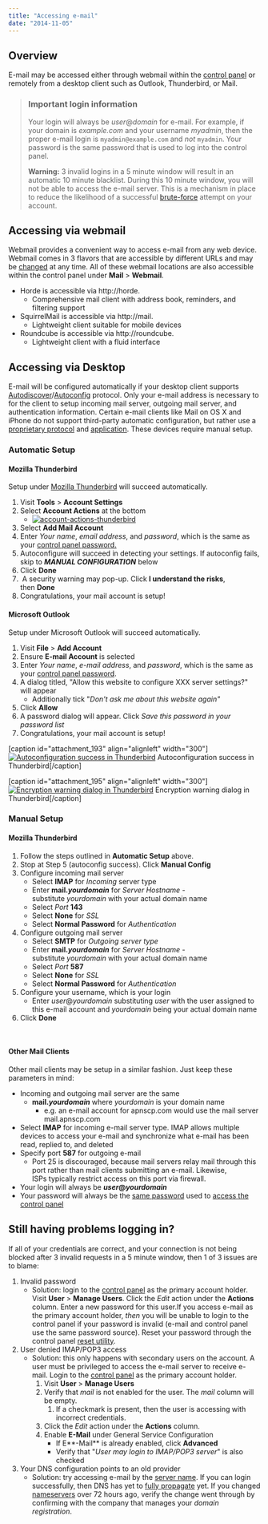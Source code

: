 ```yaml
---
title: "Accessing e-mail"
date: "2014-11-05"
---
```


## Overview

E-mail may be accessed either through webmail within the [control panel](https://kb.apnscp.com/control-panel/logging-into-the-control-panel/) or remotely from a desktop client such as Outlook, Thunderbird, or Mail.

> ### Important login information
> 
> Your login will always be _user_@_domain_ for e-mail. For example, if your domain is _example.com_ and your username _myadmin_, then the proper e-mail login is `myadmin@example.com` and _not_ `myadmin`. Your password is the same password that is used to log into the control panel.
> 
> **Warning:** 3 invalid logins in a 5 minute window will result in an automatic 10 minute blacklist. During this 10 minute window, you will not be able to access the e-mail server. This is a mechanism in place to reduce the likelihood of a successful [brute-force](https://kb.apnscp.com/platform/handling-a-hijacked-account/) attempt on your account.

## Accessing via webmail

Webmail provides a convenient way to access e-mail from any web device. Webmail comes in 3 flavors that are accessible by different URLs and may be [changed](https://kb.apnscp.com/e-mail/changing-webmail-locations/) at any time. All of these webmail locations are also accessible within the control panel under **Mail** > **Webmail**.

- Horde is accessible via http://horde._<domain>_
    - Comprehensive mail client with address book, reminders, and filtering support
- SquirrelMail is accessible via http://mail._<domain>_
    - Lightweight client suitable for mobile devices
- Roundcube is accessible via http://roundcube._<domain>_
    - Lightweight client with a fluid interface

## Accessing via Desktop

E-mail will be configured automatically if your desktop client supports [Autodiscover](http://technet.microsoft.com/en-us/library/cc539114.aspx)/[Autoconfig](https://developer.mozilla.org/en-US/docs/Mozilla/Thunderbird/Autoconfiguration) protocol. Only your e-mail address is necessary to for the client to setup incoming mail server, outgoing mail server, and authentication information. Certain e-mail clients like Mail on OS X and iPhone do not support third-party automatic configuration, but rather use a [proprietary protocol](https://developer.apple.com/library/ios/featuredarticles/iPhoneConfigurationProfileRef/Introduction/Introduction.html) and [application](https://itunes.apple.com/us/app/apple-configurator/id434433123?mt=12). These devices require manual setup.

### Automatic Setup

#### Mozilla Thunderbird

Setup under [Mozilla Thunderbird](https://www.mozilla.org/en-US/thunderbird/) will succeed automatically.

1. Visit **Tools** > **Account Settings**
2. Select **Account Actions** at the bottom
    - [![account-actions-thunderbird](https://kb.apnscp.com/wp-content/uploads/2014/11/account-actions-thunderbird.png)](https://kb.apnscp.com/wp-content/uploads/2014/11/account-actions-thunderbird.png)
3. Select **Add Mail Account**
4. Enter _Your name_, _email address_, and _password_, which is the same as your [control panel password.](https://kb.apnscp.com/control-panel/resetting-your-password/)
5. Autoconfigure will succeed in detecting your settings. If autoconfig fails, skip to _**MANUAL CONFIGURATION**_ below
6. Click **Done**
7.  A security warning may pop-up. Click **I understand the risks**, then **Done**
8. Congratulations, your mail account is setup!

#### Microsoft Outlook

Setup under Microsoft Outlook will succeed automatically.

1. Visit **File** > **Add Account**
2. Ensure **E-mail Account** is selected
3. Enter _Your name_, _e-mail address_, and _password_, which is the same as your [control panel password](https://kb.apnscp.com/e-mail/accessing-e-mail/).
4. A dialog titled, "Allow this website to configure XXX server settings?" will appear
    - Additionally tick "_Don't ask me about this website again"_
5. Click **Allow**
6. A password dialog will appear. Click _Save this password in your password list_
7. Congratulations, your mail account is setup!

\[caption id="attachment\_193" align="alignleft" width="300"\][![Autoconfiguration success in Thunderbird](https://kb.apnscp.com/wp-content/uploads/2014/11/autoconf-dialog-300x264.png)](https://kb.apnscp.com/wp-content/uploads/2014/11/autoconf-dialog.png) Autoconfiguration success in Thunderbird\[/caption\]

\[caption id="attachment\_195" align="alignleft" width="300"\][![Encryption warning dialog in Thunderbird](https://kb.apnscp.com/wp-content/uploads/2014/11/encryption-warning-300x200.png)](https://kb.apnscp.com/wp-content/uploads/2014/11/encryption-warning.png) Encryption warning dialog in Thunderbird\[/caption\]

### Manual Setup

#### Mozilla Thunderbird

1. Follow the steps outlined in **Automatic Setup** above.
2. Stop at Step 5 (autoconfig success). Click **Manual Config**
3. Configure incoming mail server
    - Select **IMAP** for _Incoming_ server type
    - Enter **mail._yourdomain_** for _Server Hostname -_ substitute _yourdomain_ with your actual domain name
    - Select _Port_ **143**
    - Select **None** for _SSL_
    - Select **Normal Password** for _Authentication_
4. Configure outgoing mail server
    - Select **SMTP** for _Outgoing server type_
    - Enter **mail._yourdomain_** for _Server Hostname_ - substitute _yourdomain_ with your actual domain name
    - Select _Port_ **587**
    - Select **None** for _SSL_
    - Select **Normal Password** for _Authentication_
5. Configure your username, which is your login
    - Enter _user_@_yourdomain_ substituting _user_ with the user assigned to this e-mail account and _yourdomain_ being your actual domain name
6. Click **Done**

 

#### Other Mail Clients

Other mail clients may be setup in a similar fashion. Just keep these parameters in mind:

- Incoming and outgoing mail server are the same
    - **mail._yourdomain_** where _yourdomain_ is your domain name
        - e.g. an e-mail account for apnscp.com would use the mail server mail.apnscp.com
- Select **IMAP** for incoming e-mail server type. IMAP allows multiple devices to access your e-mail and synchronize what e-mail has been read, replied to, and deleted
- Specify port **587** for outgoing e-mail
    - Port 25 is discouraged, because mail servers relay mail through this port rather than mail clients submitting an e-mail. Likewise, ISPs typically restrict access on this port via firewall.
- Your login will always be **_user_@_yourdomain_**
- Your password will always be the [same password](https://kb.apnscp.com/control-panel/resetting-your-password/) used to [access the control panel](https://kb.apnscp.com/control-panel/logging-into-the-control-panel/)

## Still having problems logging in?

If all of your credentials are correct, and your connection is not being blocked after 3 invalid requests in a 5 minute window, then 1 of 3 issues are to blame:

1. Invalid password
    - Solution: login to the [control panel](https://kb.apnscp.com/control-panel/logging-into-the-control-panel/) as the primary account holder. Visit **User** > **Manage Users**. Click the _Edit_ action under the **Actions** column. Enter a new password for this user.If you access e-mail as the primary account holder, _then_ you will be unable to login to the control panel if your password is invalid (e-mail and control panel use the same password source). Reset your password through the control panel [reset utility](https://kb.apnscp.com/control-panel/resetting-your-password/).
2. User denied IMAP/POP3 access
    - Solution: this only happens with secondary users on the account. A user must be privileged to access the e-mail server to receive e-mail. Login to the [control panel](https://kb.apnscp.com/control-panel/logging-into-the-control-panel/) as the primary account holder.
        1. Visit **User** > **Manage Users**
        2. Verify that _mail_ is not enabled for the user. The _mail_ column will be empty.
            1. If a checkmark is present, then the user is accessing with incorrect credentials.
        3. Click the _Edit_ action under the **Actions** column.
        4. Enable **E-Mail** under General Service Configuration
            - If E**\-Mail** is already enabled, click **Advanced**
            - Verify that "_User may login to IMAP/POP3 server_" is also checked
3. Your DNS configuration points to an old provider
    - Solution: try accessing e-mail by the [server name](https://kb.apnscp.com/platform/what-is-my-server-name/). If you can login successfully, then DNS has yet to [fully propagate](https://kb.apnscp.com/dns/how-long-does-dns-propagation-take/) yet. If you changed [nameservers](https://kb.apnscp.com/dns/nameserver-settings/) over 72 hours ago, verify the change went through by confirming with the company that manages your _domain registration_.
